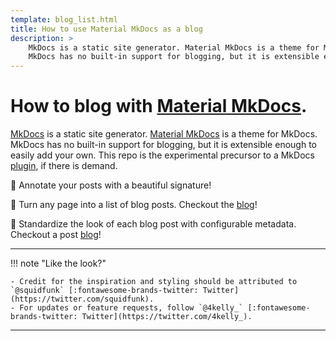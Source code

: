 ```yaml
---
template: blog_list.html
title: How to use Material MkDocs as a blog
description: > 
    MkDocs is a static site generator. Material MkDocs is a theme for MkDocs.
    MkDocs has no built-in support for blogging, but it is extensible enough to easily add your own.
---
```


# How to blog with [Material MkDocs](https://squidfunk.github.io/mkdocs-material/).

[MkDocs](https://www.mkdocs.org) is a static site generator. 
[Material MkDocs](https://squidfunk.github.io/mkdocs-material/) is a theme for MkDocs.
MkDocs has no built-in support for blogging, but it is extensible enough to easily add your own. 
This repo is the experimental precursor to a MkDocs [plugin](https://www.mkdocs.org/dev-guide/plugins/), 
if there is demand.

:rocket: Annotate your posts with a beautiful signature!

:rocket: Turn any page into a list of blog posts. Checkout the [blog](/blog)! 

:rocket: Standardize the look of each blog post with configurable metadata. Checkout a post [blog](/blog/subtopic/boring_post)! 

--- 

!!! note "Like the look?"

    - Credit for the inspiration and styling should be attributed to `@squidfunk` [:fontawesome-brands-twitter: Twitter](https://twitter.com/squidfunk).
    - For updates or feature requests, follow `@4kelly_` [:fontawesome-brands-twitter: Twitter](https://twitter.com/4kelly_).

---
